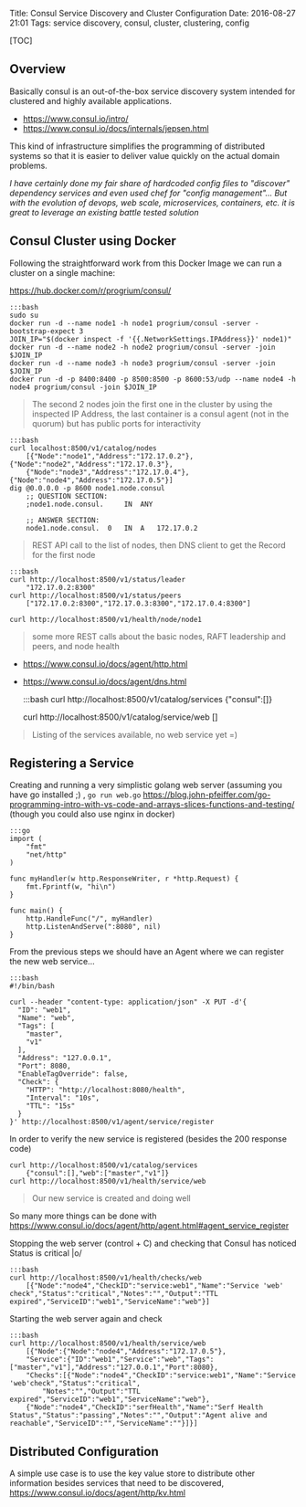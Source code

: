 Title: Consul Service Discovery and Cluster Configuration
Date: 2016-08-27 21:01
Tags: service discovery, consul, cluster, clustering, config

[TOC]

## Overview

Basically consul is an out-of-the-box service discovery system intended for clustered and highly available applications.

- <https://www.consul.io/intro/>
- <https://www.consul.io/docs/internals/jepsen.html>

This kind of infrastructure simplifies the programming of distributed systems so that it is easier to deliver value quickly on the actual domain problems.

*I have certainly done my fair share of hardcoded config files to "discover" dependency services and even used chef for "config management"...
But with the evolution of devops, web scale, microservices, containers, etc. it is great to leverage an existing battle tested solution*

## Consul Cluster using Docker

Following the straightforward work from this Docker Image we can run a cluster on a single machine:

<https://hub.docker.com/r/progrium/consul/>


    :::bash
    sudo su
    docker run -d --name node1 -h node1 progrium/consul -server -bootstrap-expect 3
    JOIN_IP="$(docker inspect -f '{{.NetworkSettings.IPAddress}}' node1)"
    docker run -d --name node2 -h node2 progrium/consul -server -join $JOIN_IP
    docker run -d --name node3 -h node3 progrium/consul -server -join $JOIN_IP
    docker run -d -p 8400:8400 -p 8500:8500 -p 8600:53/udp --name node4 -h node4 progrium/consul -join $JOIN_IP

> The second 2 nodes join the first one in the cluster by using the inspected IP Address,
> the last container is a consul agent (not in the quorum) but has public ports for interactivity

    :::bash
    curl localhost:8500/v1/catalog/nodes
        [{"Node":"node1","Address":"172.17.0.2"},{"Node":"node2","Address":"172.17.0.3"},
        {"Node":"node3","Address":"172.17.0.4"},{"Node":"node4","Address":"172.17.0.5"}]
    dig @0.0.0.0 -p 8600 node1.node.consul
        ;; QUESTION SECTION:
        ;node1.node.consul.     IN  ANY
    
        ;; ANSWER SECTION:
        node1.node.consul.  0   IN  A   172.17.0.2


> REST API call to the list of nodes, then DNS client to get the Record for the first node

    :::bash
    curl http://localhost:8500/v1/status/leader
        "172.17.0.2:8300"
    curl http://localhost:8500/v1/status/peers
        ["172.17.0.2:8300","172.17.0.3:8300","172.17.0.4:8300"]
    
    curl http://localhost:8500/v1/health/node/node1

> some more REST calls about the basic nodes, RAFT leadership and peers, and node health

- <https://www.consul.io/docs/agent/http.html>
- <https://www.consul.io/docs/agent/dns.html>

    :::bash
    curl http://localhost:8500/v1/catalog/services
        {"consul":[]}
    
    curl http://localhost:8500/v1/catalog/service/web
        []
> Listing of the services available, no web service yet =)


## Registering a Service

Creating and running a very simplistic golang web server (assuming you have go installed ;) , `go run web.go`
<https://blog.john-pfeiffer.com/go-programming-intro-with-vs-code-and-arrays-slices-functions-and-testing/>
(though you could also use nginx in docker)

    :::go
    import (
        "fmt"
        "net/http"
    )
    
    func myHandler(w http.ResponseWriter, r *http.Request) {
        fmt.Fprintf(w, "hi\n")
    }
    
    func main() {
        http.HandleFunc("/", myHandler)
        http.ListenAndServe(":8080", nil)
    }

From the previous steps we should have an Agent where we can register the new web service...

    :::bash
    #!/bin/bash

    curl --header "content-type: application/json" -X PUT -d'{
      "ID": "web1",
      "Name": "web",
      "Tags": [
        "master",
        "v1"
      ],
      "Address": "127.0.0.1",
      "Port": 8080,
      "EnableTagOverride": false,
      "Check": {
        "HTTP": "http://localhost:8080/health",
        "Interval": "10s",
        "TTL": "15s"
      }
    }' http://localhost:8500/v1/agent/service/register

In order to verify the new service is registered (besides the 200 response code)

    curl http://localhost:8500/v1/catalog/services
        {"consul":[],"web":["master","v1"]}
    curl http://localhost:8500/v1/health/service/web
> Our new service is created and doing well

So many more things can be done with <https://www.consul.io/docs/agent/http/agent.html#agent_service_register>

Stopping the web server (control + C) and checking that Consul has noticed Status is critical |o/

    :::bash
    curl http://localhost:8500/v1/health/checks/web
        [{"Node":"node4","CheckID":"service:web1","Name":"Service 'web' check","Status":"critical","Notes":"","Output":"TTL expired","ServiceID":"web1","ServiceName":"web"}]


Starting the web server again and check

    :::bash
    curl http://localhost:8500/v1/health/service/web
        [{"Node":{"Node":"node4","Address":"172.17.0.5"},
        "Service":{"ID":"web1","Service":"web","Tags":["master","v1"],"Address":"127.0.0.1","Port":8080},
        "Checks":[{"Node":"node4","CheckID":"service:web1","Name":"Service 'web'check","Status":"critical",
            "Notes":"","Output":"TTL expired","ServiceID":"web1","ServiceName":"web"},
        {"Node":"node4","CheckID":"serfHealth","Name":"Serf Health Status","Status":"passing","Notes":"","Output":"Agent alive and reachable","ServiceID":"","ServiceName":""}]}]


## Distributed Configuration
A simple use case is to use the key value store to distribute other information besides services that need to be discovered, <https://www.consul.io/docs/agent/http/kv.html>
